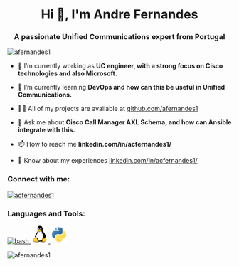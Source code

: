 <h1 align="center">Hi 👋, I'm Andre Fernandes</h1>
<h3 align="center">A passionate Unified Communications expert from Portugal</h3>

<p align="left"> <img src="https://komarev.com/ghpvc/?username=afernandes1&label=Profile%20views&color=0e75b6&style=flat" alt="afernandes1" /> </p>

- 🔭 I’m currently working as **UC engineer, with a strong focus on Cisco technologies and also Microsoft.**

- 🌱 I’m currently learning **DevOps and how can this be useful in Unified Communications.**

- 👨‍💻 All of my projects are available at [github.com/afernandes1](github.com/afernandes1)

- 💬 Ask me about **Cisco Call Manager AXL Schema, and how can Ansible integrate with this.**

- 📫 How to reach me **linkedin.com/in/acfernandes1/**

- 📄 Know about my experiences [linkedin.com/in/acfernandes1/](linkedin.com/in/acfernandes1/)

<h3 align="left">Connect with me:</h3>
<p align="left">
<a href="https://linkedin.com/in/acfernandes1" target="blank"><img align="center" src="https://raw.githubusercontent.com/rahuldkjain/github-profile-readme-generator/master/src/images/icons/Social/linked-in-alt.svg" alt="acfernandes1" height="30" width="40" /></a>
</p>

<h3 align="left">Languages and Tools:</h3>
<p align="left"> <a href="https://www.gnu.org/software/bash/" target="_blank" rel="noreferrer"> <img src="https://www.vectorlogo.zone/logos/gnu_bash/gnu_bash-icon.svg" alt="bash" width="40" height="40"/> </a> <a href="https://www.linux.org/" target="_blank" rel="noreferrer"> <img src="https://raw.githubusercontent.com/devicons/devicon/master/icons/linux/linux-original.svg" alt="linux" width="40" height="40"/> </a> <a href="https://www.python.org" target="_blank" rel="noreferrer"> <img src="https://raw.githubusercontent.com/devicons/devicon/master/icons/python/python-original.svg" alt="python" width="40" height="40"/> </a> </p>

<p><img align="center" src="https://github-readme-stats.vercel.app/api/top-langs?username=afernandes1&show_icons=true&locale=en&layout=compact" alt="afernandes1" /></p>
